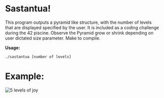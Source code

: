 # Sastantua!

This program outputs a pyramid like structure, with the number of levels that are displayed specified by the user. It is included as a coding challenge during the 42 piscine. Observe the Pyramid grow or shrink depending on user dictated size parameter. Make to compile. 

**Usage:**

```./sastantua [number of levels]```

# Example:

![5 levels of joy](https://user-images.githubusercontent.com/8321639/70363554-b2334e80-183d-11ea-8919-7fb9880eb1e7.png)





